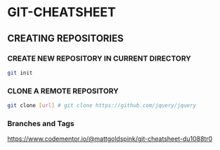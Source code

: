 # GIT-CHEATSHEET

## CREATING REPOSITORIES

### CREATE NEW REPOSITORY IN CURRENT DIRECTORY

```bash
git init
```
### CLONE A REMOTE REPOSITORY

```bash
git clone [url] # git clone https://github.com/jquery/jquery
```

### Branches and Tags



https://www.codementor.io/@mattgoldspink/git-cheatsheet-du1088tr0